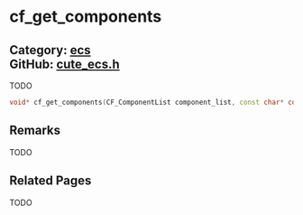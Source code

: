 [](../header.md ':include')

# cf_get_components

Category: [ecs](/api_reference?id=ecs)  
GitHub: [cute_ecs.h](https://github.com/RandyGaul/cute_framework/blob/master/include/cute_ecs.h)  
---

TODO

```cpp
void* cf_get_components(CF_ComponentList component_list, const char* component_type);
```

## Remarks

TODO

## Related Pages

TODO  
